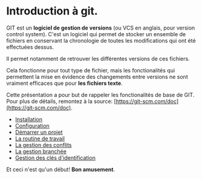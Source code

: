 
# Introduction à git.

GIT est un **logiciel de gestion de versions** (ou VCS en anglais, pour version control system).
C'est un logiciel qui permet de stocker un ensemble de fichiers en conservant 
la chronologie de toutes les modifications qui ont été effectuées dessus. 

Il permet notamment de retrouver les différentes versions de ces fichiers.

Cela fonctionne pour tout type de fichier, mais les fonctionalités qui 
permettent la mise en évidence des changements entre versions ne sont 
vraiment efficaces que pour **les fichiers texte**.



Cette présentation a pour but de rappeler les fonctionalités de base de GIT.
Pour plus de détails, remontez à la source: [https://git-scm.com/doc](https://git-scm.com/doc).

  * [Installation](installation.md)
  * [Configuration](configuration.md)
  * [Démarrer un projet](start_projet.md)
  * [La routine de travail](routine.md)
  * [La gestion des conflits](conflits.md)
  * [La gestion branchée](branches.md)
  * [Gestion des clés d'identification](sshkeys.md)
  
Et ceci n'est qu'un début! **Bon amusement**.
